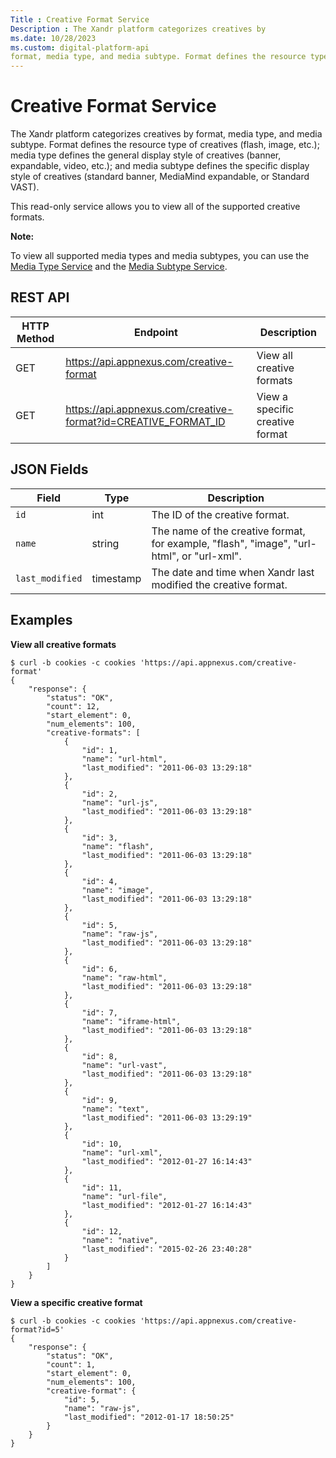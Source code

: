 ```yaml
---
Title : Creative Format Service
Description : The Xandr platform categorizes creatives by
ms.date: 10/28/2023
ms.custom: digital-platform-api
format, media type, and media subtype. Format defines the resource type
---
```



# Creative Format Service



The Xandr platform categorizes creatives by
format, media type, and media subtype. Format defines the resource type
of creatives (flash, image, etc.); media type defines the general
display style of creatives (banner, expandable, video, etc.); and media
subtype defines the specific display style of creatives (standard
banner, MediaMind expandable, or Standard VAST).

This read-only service allows you to view all of the supported creative
formats.



<b>Note:</b>

To view all supported media types and media subtypes, you can use the <a
href="media-type-service.md"
class="xref" target="_blank">Media Type Service</a> and the <a
href="media-subtype-service.md"
class="xref" target="_blank">Media Subtype Service</a>.





## REST API

<table class="table">
<thead class="thead">
<tr class="header row">
<th id="ID-000009f7__entry__1" class="entry colsep-1 rowsep-1">HTTP
Method</th>
<th id="ID-000009f7__entry__2"
class="entry colsep-1 rowsep-1">Endpoint</th>
<th id="ID-000009f7__entry__3"
class="entry colsep-1 rowsep-1">Description</th>
</tr>
</thead>
<tbody class="tbody">
<tr class="odd row">
<td class="entry colsep-1 rowsep-1"
headers="ID-000009f7__entry__1">GET</td>
<td class="entry colsep-1 rowsep-1" headers="ID-000009f7__entry__2"><a
href="https://api.appnexus.com/creative-format" class="xref"
target="_blank">https://api.<span
class="ph">appnexus.com/creative-format</a></td>
<td class="entry colsep-1 rowsep-1" headers="ID-000009f7__entry__3">View
all creative formats</td>
</tr>
<tr class="even row">
<td class="entry colsep-1 rowsep-1"
headers="ID-000009f7__entry__1">GET</td>
<td class="entry colsep-1 rowsep-1" headers="ID-000009f7__entry__2"><a
href="https://api.appnexus.com/creative-format?id=CREATIVE_FORMAT_ID"
class="xref" target="_blank">https://api.<span
class="ph">appnexus.com/creative-format?id=CREATIVE_FORMAT_ID</a></td>
<td class="entry colsep-1 rowsep-1" headers="ID-000009f7__entry__3">View
a specific creative format</td>
</tr>
</tbody>
</table>





## JSON Fields

<table class="table">
<thead class="thead">
<tr class="header row">
<th id="ID-000009f7__entry__10"
class="entry colsep-1 rowsep-1">Field</th>
<th id="ID-000009f7__entry__11"
class="entry colsep-1 rowsep-1">Type</th>
<th id="ID-000009f7__entry__12"
class="entry colsep-1 rowsep-1">Description</th>
</tr>
</thead>
<tbody class="tbody">
<tr class="odd row">
<td class="entry colsep-1 rowsep-1"
headers="ID-000009f7__entry__10"><code class="ph codeph">id</code></td>
<td class="entry colsep-1 rowsep-1"
headers="ID-000009f7__entry__11">int</td>
<td class="entry colsep-1 rowsep-1" headers="ID-000009f7__entry__12">The
ID of the creative format.</td>
</tr>
<tr class="even row">
<td class="entry colsep-1 rowsep-1"
headers="ID-000009f7__entry__10"><code
class="ph codeph">name</code></td>
<td class="entry colsep-1 rowsep-1"
headers="ID-000009f7__entry__11">string </td>
<td class="entry colsep-1 rowsep-1" headers="ID-000009f7__entry__12">The
name of the creative format, for example, "flash", "image", "url-html",
or "url-xml".</td>
</tr>
<tr class="odd row">
<td class="entry colsep-1 rowsep-1"
headers="ID-000009f7__entry__10"><code
class="ph codeph">last_modified</code></td>
<td class="entry colsep-1 rowsep-1"
headers="ID-000009f7__entry__11">timestamp</td>
<td class="entry colsep-1 rowsep-1" headers="ID-000009f7__entry__12">The
date and time when Xandr last modified the
creative format.</td>
</tr>
</tbody>
</table>





## Examples

**View all creative formats**

``` pre
$ curl -b cookies -c cookies 'https://api.appnexus.com/creative-format'
{
    "response": {
        "status": "OK",
        "count": 12,
        "start_element": 0,
        "num_elements": 100,
        "creative-formats": [
            {
                "id": 1,
                "name": "url-html",
                "last_modified": "2011-06-03 13:29:18"
            },
            {
                "id": 2,
                "name": "url-js",
                "last_modified": "2011-06-03 13:29:18"
            },
            {
                "id": 3,
                "name": "flash",
                "last_modified": "2011-06-03 13:29:18"
            },
            {
                "id": 4,
                "name": "image",
                "last_modified": "2011-06-03 13:29:18"
            },
            {
                "id": 5,
                "name": "raw-js",
                "last_modified": "2011-06-03 13:29:18"
            },
            {
                "id": 6,
                "name": "raw-html",
                "last_modified": "2011-06-03 13:29:18"
            },
            {
                "id": 7,
                "name": "iframe-html",
                "last_modified": "2011-06-03 13:29:18"
            },
            {
                "id": 8,
                "name": "url-vast",
                "last_modified": "2011-06-03 13:29:18"
            },
            {
                "id": 9,
                "name": "text",
                "last_modified": "2011-06-03 13:29:19"
            },
            {
                "id": 10,
                "name": "url-xml",
                "last_modified": "2012-01-27 16:14:43"
            },
            {
                "id": 11,
                "name": "url-file",
                "last_modified": "2012-01-27 16:14:43"
            },
            {
                "id": 12,
                "name": "native",
                "last_modified": "2015-02-26 23:40:28"
            }
        ]
    }
}
```

**View a specific creative format**

``` pre
$ curl -b cookies -c cookies 'https://api.appnexus.com/creative-format?id=5'
{
    "response": {
        "status": "OK",
        "count": 1,
        "start_element": 0,
        "num_elements": 100,
        "creative-format": {
            "id": 5,
            "name": "raw-js",
            "last_modified": "2012-01-17 18:50:25"
        }
    }
}
```






